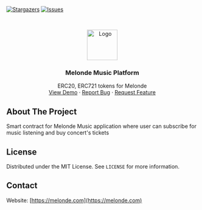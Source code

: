 [![Stargazers][stars-shield]][stars-url]
[![Issues][issues-shield]][issues-url]


<!-- PROJECT LOGO -->
<br />
<p align="center">
  <a href="https://github.com/Melonde/music-nft">
    <img src="https://avatars.githubusercontent.com/u/77458323" alt="Logo" width="80" height="80">
  </a>

  <h3 align="center">Melonde Music Platform</h3>

  <p align="center">
    ERC20, ERC721 tokens for Melonde
    <br />
    <a href="https://melonde.com">View Demo</a>
    ·
    <a href="https://github.com/melonde/music-nft/issues">Report Bug</a>
    ·
    <a href="https://github.com/melonde/music-nft/issues">Request Feature</a>
  </p>
</p>


<!-- ABOUT THE PROJECT -->
## About The Project

Smart contract for Melonde Music application where user can subscribe for music listening and buy concert's tickets


<!-- LICENSE -->
## License

Distributed under the MIT License. See `LICENSE` for more information.



<!-- CONTACT -->
## Contact

Website: [https://melonde.com](https://melonde.com)


<!-- MARKDOWN LINKS & IMAGES -->
[stars-shield]: https://img.shields.io/github/stars/Melonde/ERC20.svg?style=for-the-badge
[stars-url]: https://github.com/Melonde/ERC20/stargazers
[issues-shield]: https://img.shields.io/github/issues/Melonde/ERC20.svg?style=for-the-badge
[issues-url]: https://github.com/Melonde/ERC20/issues

